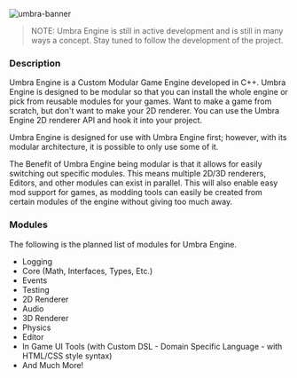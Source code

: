 ![umbra-banner](https://github.com/user-attachments/assets/02451248-6584-4d99-8d43-59ab02edbaff)

> NOTE: Umbra Engine is still in active development and is still in many ways a concept. Stay tuned to follow the development of the project.

### Description

Umbra Engine is a Custom Modular Game Engine developed in C++. Umbra Engine is designed to be modular so that you can install the whole engine or pick from reusable modules for your games.
Want to make a game from scratch, but don't want to make your 2D renderer. You can use the Umbra Engine 2D renderer API and hook it into your project.

Umbra Engine is designed for use with Umbra Engine first; however, with its modular architecture, it is possible to only use some of it.

The Benefit of Umbra Engine being modular is that it allows for easily switching out specific modules. This means multiple 2D/3D renderers, Editors, and other modules can exist in parallel.
This will also enable easy mod support for games, as modding tools can easily be created from certain modules of the engine without giving too much away.

### Modules

The following is the planned list of modules for Umbra Engine. 

- Logging
- Core (Math, Interfaces, Types, Etc.)
- Events
- Testing
- 2D Renderer
- Audio
- 3D Renderer
- Physics
- Editor
- In Game UI Tools (with Custom DSL - Domain Specific Language - with HTML/CSS style syntax)
- And Much More!


<!--

**Here are some ideas to get you started:**

🙋‍♀️ A short introduction - what is your organization all about?
🌈 Contribution guidelines - how can the community get involved?
👩‍💻 Useful resources - where can the community find your docs? Is there anything else the community should know?
🍿 Fun facts - what does your team eat for breakfast?
🧙 Remember, you can do mighty things with the power of [Markdown](https://docs.github.com/github/writing-on-github/getting-started-with-writing-and-formatting-on-github/basic-writing-and-formatting-syntax)
-->
